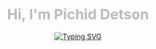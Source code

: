 <h1 align="center" style="color:#BBBBBB">Hi, I'm Pichid Detson</h1>

<p align="center">
  <a href="https://git.io/typing-svg"><img src="https://readme-typing-svg.herokuapp.com?font=Noto+Sans+Thai&weight=700&size=24&duration=4996&pause=1000&color=BBBBBB&center=true&vCenter=true&random=false&width=600&height=100&lines=I'm+Software+Developer...;and+I+can+do+a+little+bit+of+project+management...;and+I+can+manage+a+team+sometimes..." alt="Typing SVG" /></a>
</p>

